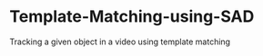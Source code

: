 Template-Matching-using-SAD
===========================

Tracking a given object in a video using template matching
